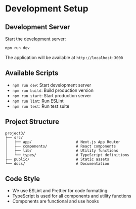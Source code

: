 # Development Setup

## Development Server

Start the development server:
```bash
npm run dev
```
The application will be available at `http://localhost:3000`

## Available Scripts

- `npm run dev`: Start development server
- `npm run build`: Build production version
- `npm run start`: Start production server
- `npm run lint`: Run ESLint
- `npm run test`: Run test suite

## Project Structure
```plaintext
project3/
├── src/
│   ├── app/                    # Next.js App Router
│   ├── components/             # React components
│   ├── lib/                    # Utility functions
│   └── types/                  # TypeScript definitions
├── public/                     # Static assets
└── docs/                       # Documentation
```

## Code Style
- We use ESLint and Prettier for code formatting
- TypeScript is used for all components and utility functions
- Components are functional and use hooks